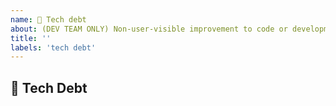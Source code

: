 ```yaml
---
name: 🧹 Tech debt
about: (DEV TEAM ONLY) Non-user-visible improvement to code or development process
title: ''
labels: 'tech debt'
---
```

## 🧹 Tech Debt
